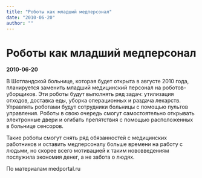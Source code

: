 ```yaml
---
title: "Роботы как младший медперсонал"
date: "2010-06-20"
author: ""
---
```


# Роботы как младший медперсонал

**2010-06-20** 

В Шотландской больнице, которая будет открыта в августе 2010 года, планируется заменить младший медицинский персонал на роботов-уборщиков. Эти роботы будут выполнять ряд задач: утилизация отходов, доставка еды, уборка операционных и раздача лекарств. Управлять роботами будут сотрудники больницы с помощью пультов управления. Роботы в свою очередь смогут самостоятельно открывать электронные двери и огибать препятствия с помощью расположенных в больнице сенсоров.

Такие роботы смогут снять ряд обязанностей с медицинских работников и оставить медперсоналу больше времени на работу с людьми, но скорее всего мотивацией к таким нововведениям послужила экономия денег, а не забота о людях.

По материалам medportal.ru